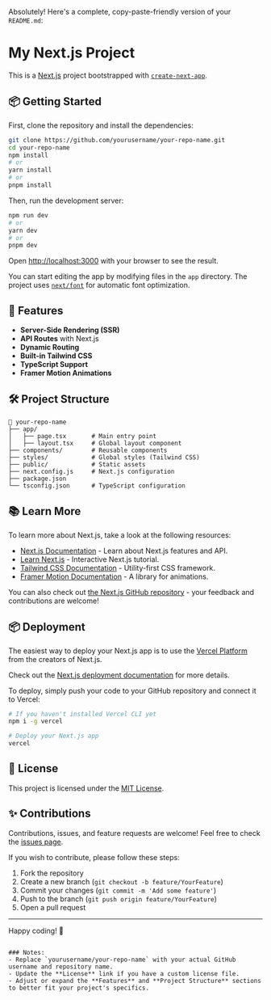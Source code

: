 Absolutely! Here's a complete, copy-paste-friendly version of your `README.md`:


# My Next.js Project

This is a [Next.js](https://nextjs.org) project bootstrapped with [`create-next-app`](https://nextjs.org/docs/app/api-reference/cli/create-next-app).

## 📦 Getting Started

First, clone the repository and install the dependencies:

```bash
git clone https://github.com/yourusername/your-repo-name.git
cd your-repo-name
npm install
# or
yarn install
# or
pnpm install
```

Then, run the development server:

```bash
npm run dev
# or
yarn dev
# or
pnpm dev
```

Open [http://localhost:3000](http://localhost:3000) with your browser to see the result.

You can start editing the app by modifying files in the `app` directory. The project uses [`next/font`](https://nextjs.org/docs/app/building-your-application/optimizing/fonts) for automatic font optimization.

## 🚀 Features

- **Server-Side Rendering (SSR)**
- **API Routes** with Next.js
- **Dynamic Routing**
- **Built-in Tailwind CSS**
- **TypeScript Support**
- **Framer Motion Animations**

## 🛠️ Project Structure

```
📁 your-repo-name
├── app/
│   ├── page.tsx       # Main entry point
│   ├── layout.tsx     # Global layout component
├── components/        # Reusable components
├── styles/            # Global styles (Tailwind CSS)
├── public/            # Static assets
├── next.config.js     # Next.js configuration
├── package.json
└── tsconfig.json      # TypeScript configuration
```

## 📚 Learn More

To learn more about Next.js, take a look at the following resources:

- [Next.js Documentation](https://nextjs.org/docs) - Learn about Next.js features and API.
- [Learn Next.js](https://nextjs.org/learn) - Interactive Next.js tutorial.
- [Tailwind CSS Documentation](https://tailwindcss.com/docs) - Utility-first CSS framework.
- [Framer Motion Documentation](https://www.framer.com/motion/) - A library for animations.

You can also check out [the Next.js GitHub repository](https://github.com/vercel/next.js) - your feedback and contributions are welcome!

## 📦 Deployment

The easiest way to deploy your Next.js app is to use the [Vercel Platform](https://vercel.com/new) from the creators of Next.js.

Check out the [Next.js deployment documentation](https://nextjs.org/docs/app/building-your-application/deploying) for more details.

To deploy, simply push your code to your GitHub repository and connect it to Vercel:

```bash
# If you haven't installed Vercel CLI yet
npm i -g vercel

# Deploy your Next.js app
vercel
```

## 📝 License

This project is licensed under the [MIT License](LICENSE).

## ✨ Contributions

Contributions, issues, and feature requests are welcome! Feel free to check the [issues page](https://github.com/yourusername/your-repo-name/issues).

If you wish to contribute, please follow these steps:

1. Fork the repository
2. Create a new branch (`git checkout -b feature/YourFeature`)
3. Commit your changes (`git commit -m 'Add some feature'`)
4. Push to the branch (`git push origin feature/YourFeature`)
5. Open a pull request

---

Happy coding! 🚀
```

### Notes:
- Replace `yourusername/your-repo-name` with your actual GitHub username and repository name.
- Update the **License** link if you have a custom license file.
- Adjust or expand the **Features** and **Project Structure** sections to better fit your project's specifics.
